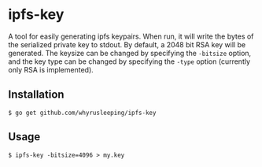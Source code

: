 # ipfs-key
A tool for easily generating ipfs keypairs. When run, it will write the bytes of
the serialized private key to stdout. By default, a 2048 bit RSA key will be
generated. The keysize can be changed by specifying the `-bitsize` option, and the
key type can be changed by specifying the `-type` option (currently only RSA is
implemented).

## Installation
```
$ go get github.com/whyrusleeping/ipfs-key
```

## Usage
```
$ ipfs-key -bitsize=4096 > my.key
```

